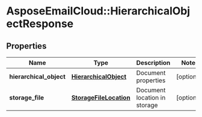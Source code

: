 # AsposeEmailCloud::HierarchicalObjectResponse

## Properties
Name | Type | Description | Notes
------------ | ------------- | ------------- | -------------
**hierarchical_object** | [**HierarchicalObject**](HierarchicalObject.md) | Document properties | [optional] 
**storage_file** | [**StorageFileLocation**](StorageFileLocation.md) | Document location in storage | [optional] 


